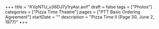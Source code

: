 +++
title = "KVpNTU_u36DJ7y1ryAsr.avif"
draft = false
tags = ["Photos"]
categories = ["Pizza Time Theatre"]
pages = ["PTT Basic Ordering Agreement"]
startDate = ""
description = "Pizza Time II (Page 30, June 2, 1977)"
+++
